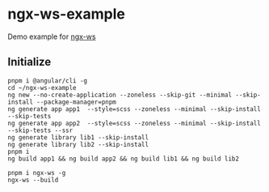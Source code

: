 # ngx-ws-example

Demo example for [ngx-ws](https://www.npmjs.com/package/ngx-ws)

## Initialize

```shell
pnpm i @angular/cli -g
cd ~/ngx-ws-example
ng new --no-create-application --zoneless --skip-git --minimal --skip-install --package-manager=pnpm 
ng generate app app1  --style=scss --zoneless --minimal --skip-install --skip-tests
ng generate app app2  --style=scss --zoneless --minimal --skip-install --skip-tests --ssr
ng generate library lib1 --skip-install
ng generate library lib2 --skip-install
pnpm i
ng build app1 && ng build app2 && ng build lib1 && ng build lib2

pnpm i ngx-ws -g
ngx-ws --build

```
